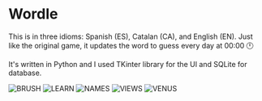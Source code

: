 # Wordle

This is in three idioms: Spanish (ES), Catalan (CA), and English (EN).
Just like the original game, it updates the word to guess every day at 00:00 🕛

It's written in Python and I used TKinter library for the UI and SQLite for database.

![BRUSH](img/img1.png)
![LEARN](img/img2.png)
![NAMES](img/img3.png)
![VIEWS](img/img4.png)
![VENUS](img/img5.png)
